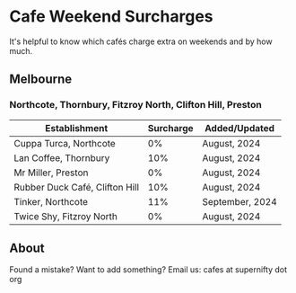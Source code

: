 # Cafe Weekend Surcharges

It's helpful to know which cafés charge extra on weekends and by how much.

## Melbourne

### Northcote, Thornbury, Fitzroy North, Clifton Hill, Preston

| Establishment | Surcharge | Added/Updated |
| - | - | - |
| Cuppa Turca, Northcote | 0% | August, 2024 |
| Lan Coffee, Thornbury | 10% | August, 2024 |
| Mr Miller, Preston | 0% | August, 2024 |
| Rubber Duck Café, Clifton Hill | 10% | August, 2024 |
| Tinker, Northcote | 11% | September, 2024 |
| Twice Shy, Fitzroy North | 0% | August, 2024 |

## About
Found a mistake? Want to add something? Email us: cafes at supernifty dot org


